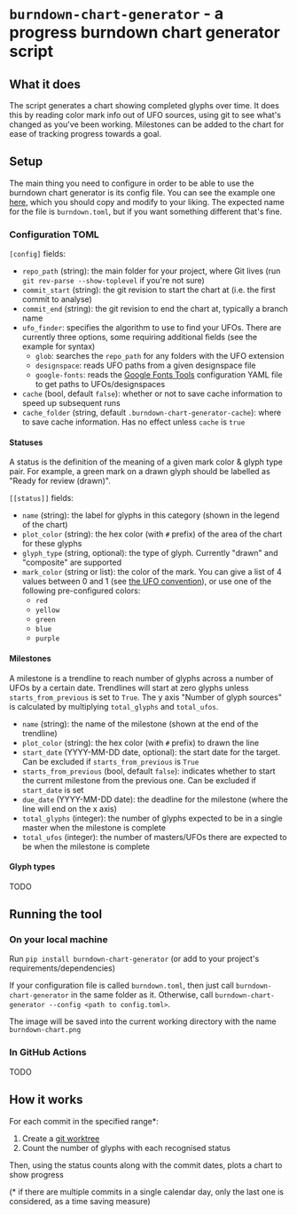 # `burndown-chart-generator` - a progress burndown chart generator script

## What it does

The script generates a chart showing completed glyphs over time.
It does this by reading color mark info out of UFO sources, using git to see what's changed as you've been working.
Milestones can be added to the chart for ease of tracking progress towards a goal.

## Setup

The main thing you need to configure in order to be able to use the burndown chart generator is its config file.
You can see the example one [here](./burndown.example.toml), which you should copy and modify to your liking.
The expected name for the file is `burndown.toml`, but if you want something different that's fine.

### Configuration TOML

`[config]` fields:

- `repo_path` (string): the main folder for your project, where Git lives (run `git rev-parse --show-toplevel` if you're not sure)
- `commit_start` (string): the git revision to start the chart at (i.e. the first commit to analyse)
- `commit_end` (string): the git revision to end the chart at, typically a branch name
- `ufo_finder`: specifies the algorithm to use to find your UFOs. There are currently three options, some requiring additional fields (see the example for syntax)
  - `glob`: searches the `repo_path` for any folders with the UFO extension
  - `designspace`: reads UFO paths from a given designspace file
  - `google-fonts`: reads the [Google Fonts Tools](https://github.com/googlefonts/gftools) configuration YAML file to get paths to UFOs/designspaces
- `cache` (bool, default `false`): whether or not to save cache information to speed up subsequent runs
- `cache_folder` (string, default `.burndown-chart-generator-cache`): where to save cache information. Has no effect unless `cache` is `true`

#### Statuses

A status is the definition of the meaning of a given mark color & glyph type pair.
For example, a green mark on a drawn glyph should be labelled as "Ready for review (drawn)".

`[[status]]` fields:

- `name` (string): the label for glyphs in this category (shown in the legend of the chart)
- `plot_color` (string): the hex color (with `#` prefix) of the area of the chart for these glyphs
- `glyph_type` (string, optional): the type of glyph. Currently "drawn" and "composite" are supported
- `mark_color` (string or list): the color of the mark. You can give a list of 4 values between 0 and 1 (see [the UFO convention](https://unifiedfontobject.org/versions/ufo3/conventions/#colors)), or use one of the following pre-configured colors:
  - `red`
  - `yellow`
  - `green`
  - `blue`
  - `purple`

#### Milestones

A milestone is a trendline to reach number of glyphs across a number of UFOs by a certain date.
Trendlines will start at zero glyphs unless `starts_from_previous` is set to `True`.
The y axis "Number of glyph sources" is calculated by multiplying `total_glyphs` and `total_ufos`.

- `name` (string): the name of the milestone (shown at the end of the trendline)
- `plot_color` (string): the hex color (with `#` prefix) to drawn the line
- `start_date` (YYYY-MM-DD date, optional): the start date for the target. Can be excluded if `starts_from_previous` is `True`
- `starts_from_previous` (bool, default `false`): indicates whether to start the current milestone from the previous one. Can be excluded if `start_date` is set
- `due_date` (YYYY-MM-DD date): the deadline for the milestone (where the line will end on the x axis)
- `total_glyphs` (integer): the number of glyphs expected to be in a single master when the milestone is complete
- `total_ufos` (integer): the number of masters/UFOs there are expected to be when the milestone is complete

#### Glyph types

TODO

## Running the tool

### On your local machine

Run `pip install burndown-chart-generator` (or add to your project's requirements/dependencies)

If your configuration file is called `burndown.toml`, then just call `burndown-chart-generator` in the same folder as it.
Otherwise, call `burndown-chart-generator --config <path to config.toml>`.

The image will be saved into the current working directory with the name `burndown-chart.png`

### In GitHub Actions

TODO

## How it works

For each commit in the specified range\*:

1. Create a [git worktree](https://git-scm.com/docs/git-worktree)
2. Count the number of glyphs with each recognised status

Then, using the status counts along with the commit dates, plots a chart to show progress

(\* if there are multiple commits in a single calendar day, only the last one is considered, as a time saving measure)
